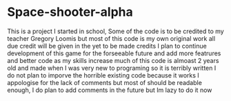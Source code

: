 # Space-shooter-alpha
This is a project I started in school, Some of the code is to be credited to my teacher Gregory Loomis but most of this code is my own original work
all due credit will be given in the yet to be made credits
I plan to continue development of this game for the forseeable future and add more featrures and better code as my skills increase
much of this code is almoast 2 years old and made when I was very new to programing so it is terribly written
I do not plan to imporve the horrible existing code because it works
I appologise for the lack of comments but most of should be readable enough, I do plan to add comments in the future but Im lazy to do it now
